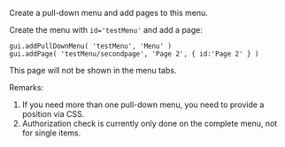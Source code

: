 Create a pull-down menu and add pages to this menu.

Create the menu with `id='testMenu'` and add a page:

    gui.addPullDownMenu( 'testMenu', 'Menu' )
    gui.addPage( 'testMenu/secondpage', 'Page 2', { id:'Page 2' } )

This page will not be shown in the menu tabs.

Remarks: 
1. If you need more than one pull-down menu, you need to provide 
a position via CSS.
2. Authorization check is currently only done on the complete menu, not for single items.